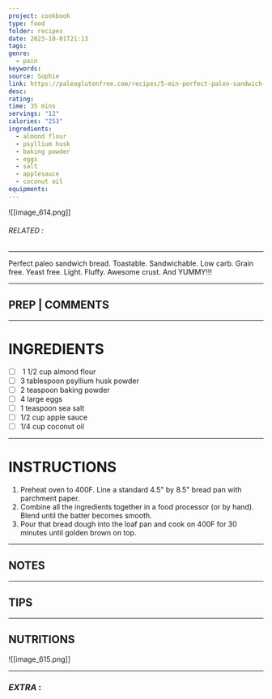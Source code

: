 ```yaml
---
project: cookbook
type: food
folder: recipes
date: 2023-10-01T21:13
tags: 
genre:
  - pain
keywords: 
source: Sophie
link: https://paleoglutenfree.com/recipes/5-min-perfect-paleo-sandwich-bread/
desc: 
rating: 
time: 35 mins
servings: "12"
calories: "253"
ingredients:
  - almond flour
  - psyllium husk
  - baking powder
  - eggs
  - salt
  - applesauce
  - coconut oil
equipments:
---
```


![[image_614.png]]
###### *RELATED* : 
---
Perfect paleo sandwich bread. Toastable. Sandwichable. Low carb. Grain free. Yeast free. Light. Fluffy. Awesome crust. And YUMMY!!!

---
## PREP | COMMENTS



---
# INGREDIENTS

- [ ]  1 1/2 cup almond flour
- [ ] 3 tablespoon psyllium husk powder
- [ ] 2 teaspoon baking powder
- [ ] 4 large eggs
- [ ] 1 teaspoon sea salt
- [ ] 1/2 cup apple sauce
- [ ] 1/4 cup coconut oil

---
# INSTRUCTIONS

1. Preheat oven to 400F. Line a standard 4.5" by 8.5" bread pan with parchment paper.  
2. Combine all the ingredients together in a food processor (or by hand). Blend until the batter becomes smooth.  
3. Pour that bread dough into the loaf pan and cook on 400F for 30 minutes until golden brown on top.

---
## NOTES



---
## TIPS



---
## NUTRITIONS

![[image_615.png]]

---
### *EXTRA* :



